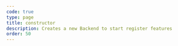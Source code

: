 ```yaml
---
code: true
type: page
title: constructor
description: Creates a new Backend to start register features
order: 50
---
```


